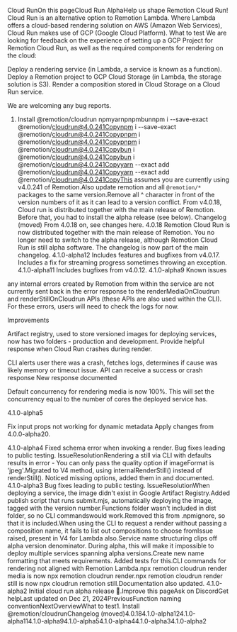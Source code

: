 Cloud RunOn this pageCloud Run AlphaHelp us shape Remotion Cloud Run!
Cloud Run is an alternative option to Remotion Lambda. Where Lambda offers a cloud-based rendering solution on AWS (Amazon Web Services), Cloud Run makes use of GCP (Google Cloud Platform).
What to test​
We are looking for feedback on the experience of setting up a GCP Project for Remotion Cloud Run, as well as the required components for rendering on the cloud:

Deploy a rendering service (in Lambda, a service is known as a function).
Deploy a Remotion project to GCP Cloud Storage (in Lambda, the storage solution is S3).
Render a composition stored in Cloud Storage on a Cloud Run service.

We are welcoming any bug reports.
1. Install @remotion/cloudrun​
npmyarnpnpmbunnpm i --save-exact @remotion/cloudrun@4.0.241Copynpm i --save-exact @remotion/cloudrun@4.0.241Copypnpm i @remotion/cloudrun@4.0.241Copypnpm i @remotion/cloudrun@4.0.241Copybun i @remotion/cloudrun@4.0.241Copybun i @remotion/cloudrun@4.0.241Copyyarn --exact add @remotion/cloudrun@4.0.241Copyyarn --exact add @remotion/cloudrun@4.0.241CopyThis assumes you are currently using v4.0.241 of Remotion.Also update remotion and all `@remotion/*` packages to the same version.Remove all ^ character in front of the version numbers of it as it can lead to a version conflict.
From v4.0.18, Cloud run is distributed together with the main release of Remotion. Before that, you had to install the alpha release (see below).
Changelog (moved)​
From 4.0.18 on, see changes here.
4.0.18​
Remotion Cloud Run is now distributed together with the main release of Remotion. You no longer need to switch to the alpha release, although Remotion Cloud Run is still alpha software. The changelog is now part of the main changelog.
4.1.0-alpha12​
Includes features and bugfixes from v4.0.17.
Includes a fix for streaming progress sometimes throwing an exception.
4.1.0-alpha11​
Includes bugfixes from v4.0.12.
4.1.0-alpha9​
Known issues​

any internal errors created by Remotion from within the service are not currently sent back in the error response to the renderMediaOnCloudrun and renderStillOnCloudrun APIs (these APIs are also used within the CLI). For these errors, users will need to check the logs for now.

Improvements​

Artifact registry, used to store versioned images for deploying services, now has two folders - production and development.
Provide helpful response when Cloud Run crashes during render.

CLI alerts user there was a crash, fetches logs, determines if cause was likely memory or timeout issue.
API can receive a success or crash response
New response documented


Default concurrency for rendering media is now 100%. This will set the concurrency equal to the number of cores the deployed service has.

4.1.0-alpha5​

Fix input props not working for dynamic metadata
Apply changes from 4.0.0-alpha20.

4.1.0-alpha4​
Fixed schema error when invoking a render.
Bug fixes leading to public testing.
IssueResolutionRendering a still via CLI with defaults results in error - You can only pass the quality option if imageFormat is 'jpeg'.Migrated to V4 method, using internalRenderStill() instead of renderStill(). Noticed missing options, added them in and documented.
4.1.0-alpha3​
Bug fixes leading to public testing.
IssueResolutionWhen deploying a service, the image didn't exist in Google Artifact Registry.Added publish script that runs submit.mjs, automatically deploying the image, tagged with the version number.Functions folder wasn't included in dist folder, so no CLI commandswould work.Removed this from .npmignore, so that it is included.When using the CLI to request a render without passing a composition name, it fails to list out compositions to choose fromIssue raised, present in V4 for Lambda also.Service name structuring clips off alpha version denominator. During alpha, this will make it impossible to deploy multiple services spanning alpha versions.Create new name formatting that meets requirements. Added tests for this.CLI commands for rendering not aligned with Remotion Lambda.npx remotion cloudrun render media is now npx remotion cloudrun render.npx remotion cloudrun render still is now npx cloudrun remotion still.Documentation also updated.
4.1.0-alpha2​
Initial cloud run alpha release 🎉.Improve this pageAsk on DiscordGet helpLast updated on Dec 21, 2024PreviousFunction naming conventionNextOverviewWhat to test1. Install @remotion/cloudrunChangelog (moved)4.0.184.1.0-alpha124.1.0-alpha114.1.0-alpha94.1.0-alpha54.1.0-alpha44.1.0-alpha34.1.0-alpha2